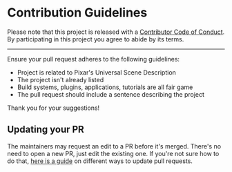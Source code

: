 # Contribution Guidelines

Please note that this project is released with a
[Contributor Code of Conduct](code-of-conduct.md). By participating in this
project you agree to abide by its terms.

---

Ensure your pull request adheres to the following guidelines:

- Project is related to Pixar's Universal Scene Description
- The project isn't already listed
- Build systems, plugins, applications, tutorials are all fair game
- The pull request should include a sentence describing the project


Thank you for your suggestions!


## Updating your PR

The maintainers may request an
edit to a PR before it's merged. There's no need to open a new PR, just edit
the existing one. If you're not sure how to do that,
[here is a guide](https://github.com/RichardLitt/knowledge/blob/master/github/amending-a-commit-guide.md)
on different ways to update pull requests.
